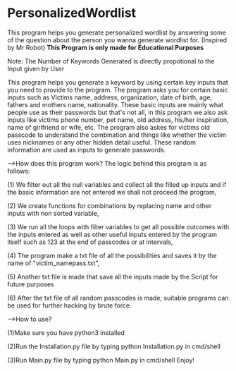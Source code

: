 # PersonalizedWordlist
This program helps you generate personalized wordlist by answering some of the question about the person you wanna generate wordlist for. (Inspired by Mr Robot)
**This Program is only made for Educational Purposes**

Note: The Number of Keywords Generated is directly propotional to the Input given by User

This program helps you generate a keyword by using certain key inputs that you need to provide to the program. The program asks you for certain basic inputs such as Victims name, address, organization, date of birth, age, fathers and mothers name, nationality. These basic inputs are mainly what people use as their passwords but that's not all, in this program we also ask inputs like victims phone number, pet name, old address, his/her inspiration, name of girlfriend or wife, etc. The program also askes for victims old passcode to understand the combination and things like whether the victim uses nicknames or any other hidden detail useful. These random information are used as inputs to generate passwords.


-->How does this program work?
The logic behind this program is as follows:

(1) We filter out all the null variables and collect all the filled up inputs and if the basic information are not entered we shall not proceed the program,

(2) We create functions for combinations by replacing name and other inputs with non sorted variable,

(3) We run all the loops with filter variables to get all possible outcomes with the inputs entered as well as other useful inputs entered by the program itself such as 123 at the end of passcodes or at intervals,

(4) The program make a txt file of all the possibilities and saves it by the name of "victim_namepass.txt",

(5) Another txt file is made that save all the inputs made by the Script for future purposes

(6) After the txt file of all random passcodes is made, suitable programs can be used for further hacking by brute force.
 
 -->How to use?
 
 (1)Make sure you have python3 installed
 
 (2)Run the Installation.py file by typing python Installation.py in cmd/shell
 
 (3)Run Main.py file by typing python Main.py in cmd/shell 
 Enjoy!
